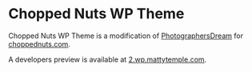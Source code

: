 # Chopped Nuts WP Theme
Chopped Nuts WP Theme is a modification of [PhotographersDream](http://themeforest.net/item/photographerdream-wordpress-theme/29135) for [choppednuts.com](http://www.choppednuts.com).

A developers preview is available at [2.wp.mattytemple.com](http://2.wp.mattytemple.com).